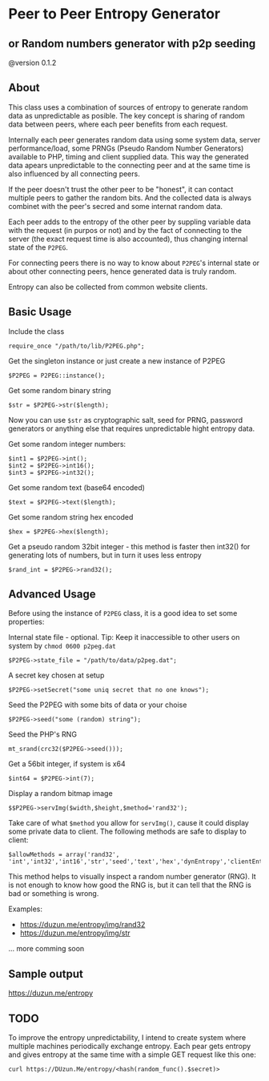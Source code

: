 
# Peer to Peer Entropy Generator
## or Random numbers generator with p2p seeding
@version 0.1.2

## About

This class uses a combination of sources of entropy to generate random data as unpredictable as posible. 
The key concept is sharing of random data between peers, where each peer benefits from each request.

Internally each peer generates random data using some system data, server performance/load, some PRNGs (Pseudo Random Number Generators) available to PHP, timing and client supplied data. This way the generated data apears unpredictable to the connecting peer and at the same time is also influenced by all connecting peers.

If the peer doesn't trust the other peer to be "honest", it can contact multiple peers to gather the random bits. And the collected data is always combinet with the peer's secred and some internat random data.

Each peer adds to the entropy of the other peer by suppling variable data with the request (in purpos or not) and by the fact of connecting to the server (the exact request time is also accounted), thus changing internal state of the `P2PEG`.

For connecting peers there is no way to know about `P2PEG`'s internal state or about other connecting peers, hence generated data is truly random.

Entropy can also be collected from common website clients.

## Basic Usage

Include the class

    require_once "/path/to/lib/P2PEG.php";
    
Get the singleton instance or just create a new instance of P2PEG

    $P2PEG = P2PEG::instance();
    
Get some random binary string

    $str = $P2PEG->str($length);

Now you can use `$str` as cryptographic salt, seed for PRNG, password generators or anything else that requires unpredictable hight entropy data.
    
Get some random integer numbers:

    $int1 = $P2PEG->int();
    $int2 = $P2PEG->int16();
    $int3 = $P2PEG->int32();
    
Get some random text (base64 encoded)

    $text = $P2PEG->text($length);
    
Get some random string hex encoded

    $hex = $P2PEG->hex($length);

Get a pseudo random 32bit integer - this method is faster then int32() for generating lots of numbers, but in turn it uses less entropy

    $rand_int = $P2PEG->rand32();

## Advanced Usage

Before using the instance of `P2PEG` class, it is a good idea to set some properties:

Internal state file - optional. Tip: Keep it inaccessible to other users on system by `chmod 0600 p2peg.dat`

    $P2PEG->state_file = "/path/to/data/p2peg.dat";
    
A secret key chosen at setup

    $P2PEG->setSecret("some uniq secret that no one knows");

Seed the P2PEG with some bits of data or your choise

    $P2PEG->seed("some (random) string");
    
Seed the PHP's RNG

    mt_srand(crc32($P2PEG->seed()));
    
Get a 56bit integer, if system is x64

    $int64 = $P2PEG->int(7);

Display a random bitmap image

    $$P2PEG->servImg($width,$height,$method='rand32');
    
Take care of what `$method` you allow for `servImg()`, cause it could display some private data to client.
The following methods are safe to display to client:

    $allowMethods = array('rand32', 'int','int32','int16','str','seed','text','hex','dynEntropy','clientEntropy');

This method helps to visually inspect a random number generator (RNG). It is not enough to know how good the RNG is, but it can tell that the RNG is bad or something is wrong.

Examples:
- https://duzun.me/entropy/img/rand32
- https://duzun.me/entropy/img/str


 ... more comming soon
    

## Sample output

https://duzun.me/entropy


## TODO

To improve the entropy unpredictability, I intend to create system where multiple machines periodically exchange entropy. 
Each pear gets entropy and gives entropy at the same time with a simple GET request like this one:

    curl https://DUzun.Me/entropy/<hash(random_func().$secret)>



